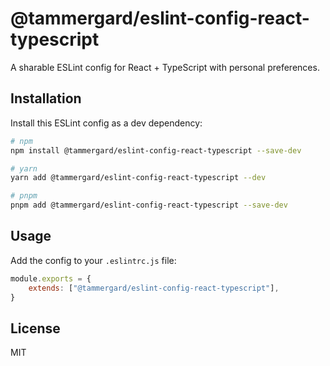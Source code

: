 # @tammergard/eslint-config-react-typescript

A sharable ESLint config for React + TypeScript with personal preferences.

## Installation

Install this ESLint config as a dev dependency:

```bash
# npm
npm install @tammergard/eslint-config-react-typescript --save-dev

# yarn
yarn add @tammergard/eslint-config-react-typescript --dev

# pnpm
pnpm add @tammergard/eslint-config-react-typescript --save-dev
```

## Usage

Add the config to your `.eslintrc.js` file:

```js
module.exports = {
	extends: ["@tammergard/eslint-config-react-typescript"],
}
```

## License

MIT

